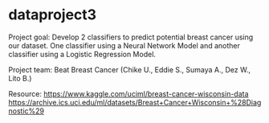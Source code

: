 # dataproject3

Project goal: Develop 2 classifiers to predict potential breast cancer using our dataset. One classifier using a Neural Network Model and another classifier using a Logistic Regression Model.

Project team: Beat Breast Cancer (Chike U., Eddie S., Sumaya A., Dez W., Lito B.)

Resource: 
https://www.kaggle.com/uciml/breast-cancer-wisconsin-data
https://archive.ics.uci.edu/ml/datasets/Breast+Cancer+Wisconsin+%28Diagnostic%29
